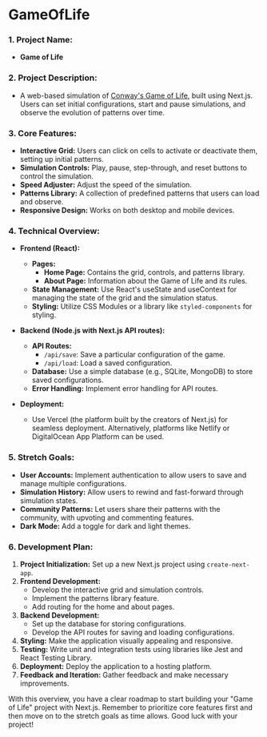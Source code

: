 # GameOfLife

### **1. Project Name:**

- **Game of Life**

### **2. Project Description:**

- A web-based simulation of [Conway's Game of Life](https://en.wikipedia.org/wiki/Conway%27s_Game_of_Life), built using
  Next.js. Users can set initial configurations, start and pause simulations, and observe the evolution of patterns over
  time.

### **3. Core Features:**

- **Interactive Grid:** Users can click on cells to activate or deactivate them, setting up initial patterns.
- **Simulation Controls:** Play, pause, step-through, and reset buttons to control the simulation.
- **Speed Adjuster:** Adjust the speed of the simulation.
- **Patterns Library:** A collection of predefined patterns that users can load and observe.
- **Responsive Design:** Works on both desktop and mobile devices.

### **4. Technical Overview:**

- **Frontend (React):**
    - **Pages:**
        - **Home Page:** Contains the grid, controls, and patterns library.
        - **About Page:** Information about the Game of Life and its rules.
    - **State Management:** Use React's useState and useContext for managing the state of the grid and the simulation
      status.
    - **Styling:** Utilize CSS Modules or a library like `styled-components` for styling.

- **Backend (Node.js with Next.js API routes):**
    - **API Routes:**
        - `/api/save`: Save a particular configuration of the game.
        - `/api/load`: Load a saved configuration.
    - **Database:** Use a simple database (e.g., SQLite, MongoDB) to store saved configurations.
    - **Error Handling:** Implement error handling for API routes.

- **Deployment:**
    - Use Vercel (the platform built by the creators of Next.js) for seamless deployment. Alternatively, platforms like
      Netlify or DigitalOcean App Platform can be used.

### **5. Stretch Goals:**

- **User Accounts:** Implement authentication to allow users to save and manage multiple configurations.
- **Simulation History:** Allow users to rewind and fast-forward through simulation states.
- **Community Patterns:** Let users share their patterns with the community, with upvoting and commenting features.
- **Dark Mode:** Add a toggle for dark and light themes.

### **6. Development Plan:**

1. **Project Initialization:** Set up a new Next.js project using `create-next-app`.
2. **Frontend Development:**
    - Develop the interactive grid and simulation controls.
    - Implement the patterns library feature.
    - Add routing for the home and about pages.
3. **Backend Development:**
    - Set up the database for storing configurations.
    - Develop the API routes for saving and loading configurations.
4. **Styling:** Make the application visually appealing and responsive.
5. **Testing:** Write unit and integration tests using libraries like Jest and React Testing Library.
6. **Deployment:** Deploy the application to a hosting platform.
7. **Feedback and Iteration:** Gather feedback and make necessary improvements.

With this overview, you have a clear roadmap to start building your "Game of Life" project with Next.js. Remember to
prioritize core features first and then move on to the stretch goals as time allows. Good luck with your project!